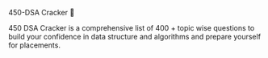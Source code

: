 450-DSA Cracker 🤔

450 DSA Cracker is a comprehensive list of 400 + topic wise questions to build your confidence in data structure and algorithms and prepare yourself for placements.
